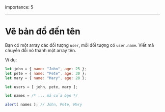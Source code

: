 importance: 5

---

# Vẽ bản đồ đến tên

Bạn có một array các đối tượng `user`, mỗi đối tượng có `user.name`. Viết mã chuyển đổi nó thành một array tên.

Ví dụ:

```js no-beautify
let john = { name: "John", age: 25 };
let pete = { name: "Pete", age: 30 };
let mary = { name: "Mary", age: 28 };

let users = [ john, pete, mary ];

let names = /* ... mã của bạn */

alert( names ); // John, Pete, Mary
```

